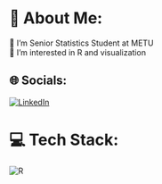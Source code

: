 
# 💫 About Me:
🔭 I’m Senior Statistics Student at METU<br>🌱 I’m interested in R and visualization<br>


## 🌐 Socials:
[![LinkedIn](https://img.shields.io/badge/LinkedIn-%230077B5.svg?logo=linkedin&logoColor=white)](https://www.linkedin.com/in/mehmet-ali-erkan)

# 💻 Tech Stack:
![R](https://img.shields.io/badge/r-%23276DC3.svg?style=for-the-badge&logo=r&logoColor=white)



